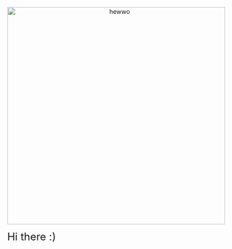 <!DOCTYPE html>
<html>
<p>
<a href="link" style="text-align: center">
  <img src="https://i.imgflip.com/7mipps.gif" alt="hewwo"  width="500" align="middle">
</a>
</p>

<p>
<font size="+2">Hi there :)</font>
</p>

</body>
</html>

